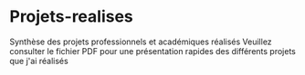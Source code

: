 # Projets-realises
Synthèse des projets professionnels et académiques réalisés
Veuillez consulter le fichier PDF pour une présentation rapides des différents projets que j'ai réalisés
